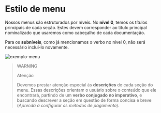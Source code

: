 # Estilo de menu

Nossos menus são estruturados por níveis. No **nível 0**, temos os títulos principais de cada seção. Estes devem corresponder ao título principal nominalizado que usaremos como cabeçalho de cada documentação. 

Para os **subníveis**, como já mencionamos o verbo no nível 0, não será necessário incluí-lo novamente. 

![exemplo-menu](style-guide/menu-example-pt.png)

> WARNING
>
> Atenção
>
> Devemos prestar atenção especial às **descrições** de cada seção do menu. Essas descrições orientam o usuário sobre o conteúdo que ele encontrará, partindo de um **verbo conjugado no imperativo**, e buscando descrever a seção em questão de forma concisa e breve (*Aprenda a configurar os métodos de pagamento*).

